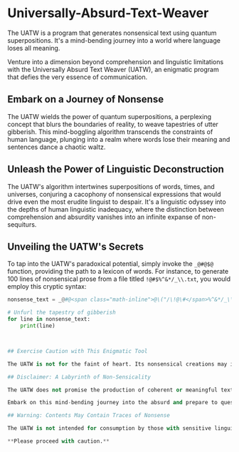 # Universally-Absurd-Text-Weaver
The UATW is a program that generates nonsensical text using quantum superpositions. It's a mind-bending journey into a world where language loses all meaning.

Venture into a dimension beyond comprehension and linguistic limitations with the Universally Absurd Text Weaver (UATW), an enigmatic program that defies the very essence of communication.

## Embark on a Journey of Nonsense

The UATW wields the power of quantum superpositions, a perplexing concept that blurs the boundaries of reality, to weave tapestries of utter gibberish. This mind-boggling algorithm transcends the constraints of human language, plunging into a realm where words lose their meaning and sentences dance a chaotic waltz.

## Unleash the Power of Linguistic Deconstruction

The UATW's algorithm intertwines superpositions of words, times, and universes, conjuring a cacophony of nonsensical expressions that would drive even the most erudite linguist to despair. It's a linguistic odyssey into the depths of human linguistic inadequacy, where the distinction between comprehension and absurdity vanishes into an infinite expanse of non-sequiturs.

## Unveiling the UATW's Secrets

To tap into the UATW's paradoxical potential, simply invoke the `_@#@$@` function, providing the path to a lexicon of words. For instance, to generate 100 lines of nonsensical prose from a file titled `!@#$%^&*/_\\.txt`, you would employ this cryptic syntax:

```python
nonsense_text = _@#@<span class="math-inline">@\("/\!@\#</span>%^&*/_\\.txt")

# Unfurl the tapestry of gibberish
for line in nonsense_text:
    print(line)



## Exercise Caution with This Enigmatic Tool

The UATW is not for the faint of heart. Its nonsensical creations may induce bouts of bewilderment and cognitive dissonance, leaving you questioning the very nature of language. Proceed with trepidation and only if you dare to confront the depths of linguistic absurdity.

## Disclaimer: A Labyrinth of Non-Sensicality

The UATW does not promise the production of coherent or meaningful text. However, it does offer an entertaining and thought-provoking exploration of the boundaries of language and meaning.

Embark on this mind-bending journey into the absurd and prepare to question everything you thought you knew about language.

## Warning: Contents May Contain Traces of Nonsense

The UATW is not intended for consumption by those with sensitive linguistic sensibilities. Its nonsensical creations may induce intense bouts of eye twitching, head scratching, and existential crises.

**Please proceed with caution.**
```
